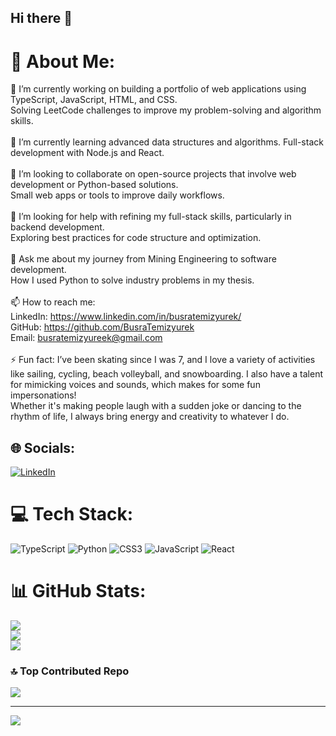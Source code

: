 ## Hi there 👋

# 💫 About Me:
🔭 I’m currently working on building a portfolio of web applications using TypeScript, JavaScript, HTML, and CSS.<br>Solving LeetCode challenges to improve my problem-solving and algorithm skills.<br><br>🌱 I’m currently learning advanced data structures and algorithms. Full-stack development with Node.js and React.<br><br>👯 I’m looking to collaborate on open-source projects that involve web development or Python-based solutions.<br>Small web apps or tools to improve daily workflows.<br><br>🤔 I’m looking for help with refining my full-stack skills, particularly in backend development.<br>Exploring best practices for code structure and optimization.<br><br>💬 Ask me about my journey from Mining Engineering to software development.<br>How I used Python to solve industry problems in my thesis.<br><br>📫 How to reach me: <br>LinkedIn: https://www.linkedin.com/in/busratemizyurek/<br>GitHub: https://github.com/BusraTemizyurek<br>Email: busratemizyureek@gmail.com<br><br>⚡ Fun fact: I’ve been skating since I was 7, and I love a variety of activities like sailing, cycling, beach volleyball, and snowboarding. I also have a talent for mimicking voices and sounds, which makes for some fun impersonations! <br>Whether it's making people laugh with a sudden joke or dancing to the rhythm of life, I always bring energy and creativity to whatever I do.<br>


## 🌐 Socials:
[![LinkedIn](https://img.shields.io/badge/LinkedIn-%230077B5.svg?logo=linkedin&logoColor=white)](https://linkedin.com/in/https://www.linkedin.com/in/busratemizyurek/) 

# 💻 Tech Stack:
![TypeScript](https://img.shields.io/badge/typescript-%23007ACC.svg?style=for-the-badge&logo=typescript&logoColor=white) ![Python](https://img.shields.io/badge/python-3670A0?style=for-the-badge&logo=python&logoColor=ffdd54) ![CSS3](https://img.shields.io/badge/css3-%231572B6.svg?style=for-the-badge&logo=css3&logoColor=white) ![JavaScript](https://img.shields.io/badge/javascript-%23323330.svg?style=for-the-badge&logo=javascript&logoColor=%23F7DF1E) ![React](https://img.shields.io/badge/react-%2320232a.svg?style=for-the-badge&logo=react&logoColor=%2361DAFB)
# 📊 GitHub Stats:
![](https://github-readme-stats.vercel.app/api?username=BusraTemizyurek&theme=gotham&hide_border=true&include_all_commits=true&count_private=true)<br/>
![](https://github-readme-streak-stats.herokuapp.com/?user=BusraTemizyurek&theme=gotham&hide_border=true)<br/>
![](https://github-readme-stats.vercel.app/api/top-langs/?username=BusraTemizyurek&theme=gotham&hide_border=true&include_all_commits=true&count_private=true&layout=compact)

### 🔝 Top Contributed Repo
![](https://github-contributor-stats.vercel.app/api?username=BusraTemizyurek&limit=5&theme=dark&combine_all_yearly_contributions=true)

---
[![](https://visitcount.itsvg.in/api?id=BusraTemizyurek&icon=1&color=1)](https://visitcount.itsvg.in)

<!-- Proudly created with GPRM ( https://gprm.itsvg.in ) -->
